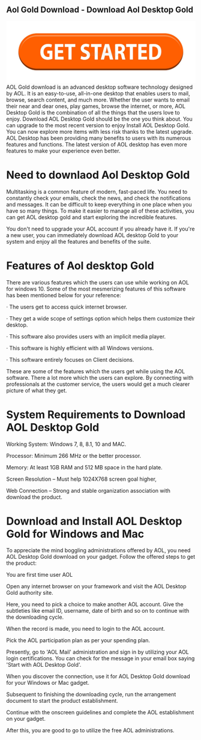 ## Aol Gold Download - Download Aol Desktop Gold
![Aol gold download](get-started-199847725.jpg)
AOL Gold download is an advanced desktop software technology designed by AOL. It is an easy-to-use, all-in-one desktop that enables users to mail, browse, search content, and much more. Whether the user wants to email their near and dear ones, play games, browse the internet, or more, AOL Desktop Gold is the combination of all the things that the users love to enjoy. Download AOL Desktop Gold should be the one you think about. You can upgrade to the most recent version to enjoy Install AOL Desktop Gold. You can now explore more items with less risk thanks to the latest upgrade. AOL Desktop has been providing many benefits to users with its numerous features and functions. The latest version of AOL desktop has even more features to make your experience even better.

# Need to downlaod Aol Desktop Gold
Multitasking is a common feature of modern, fast-paced life. You need to constantly check your emails, check the news, and check the notifications and messages. It can be difficult to keep everything in one place when you have so many things. To make it easier to manage all of these activities, you can get AOL desktop gold and start exploring the incredible features.

You don't need to upgrade your AOL account if you already have it. If you're a new user, you can immediately download AOL desktop Gold to your system and enjoy all the features and benefits of the suite.

# Features of Aol desktop Gold
There are various features which the users can use while working on AOL for windows 10. Some of the most mesmerizing features of this software has been mentioned below for your reference:

· The users get to access quick internet browser.

· They get a wide scope of settings option which helps them customize their desktop.

· This software also provides users with an implicit media player.

· This software is highly efficient with all Windows versions.

· This software entirely focuses on Client decisions.

These are some of the features which the users get while using the AOL software. There a lot more which the users can explore. By connecting with professionals at the customer service, the users would get a much clearer picture of what they get.

# System Requirements to Download AOL Desktop Gold
Working System: Windows 7, 8, 8.1, 10 and MAC.

Processor: Minimum 266 MHz or the better processor.

Memory: At least 1GB RAM and 512 MB space in the hard plate.

Screen Resolution – Must help 1024X768 screen goal higher,

Web Connection – Strong and stable organization association with download the product.

# Download and Install AOL Desktop Gold for Windows and Mac
To appreciate the mind boggling administrations offered by AOL, you need AOL Desktop Gold download on your gadget. Follow the offered steps to get the product:

You are first time user AOL

Open any internet browser on your framework and visit the AOL Desktop Gold authority site.

Here, you need to pick a choice to make another AOL account. Give the subtleties like email ID, username, date of birth and so on to continue with the downloading cycle.

When the record is made, you need to login to the AOL account.

Pick the AOL participation plan as per your spending plan.

Presently, go to 'AOL Mail' administration and sign in by utilizing your AOL login certifications. You can check for the message in your email box saying 'Start with AOL Desktop Gold'.

When you discover the connection, use it for AOL Desktop Gold download for your Windows or Mac gadget.

Subsequent to finishing the downloading cycle, run the arrangement document to start the product establishment.

Continue with the onscreen guidelines and complete the AOL establishment on your gadget.

After this, you are good to go to utilize the free AOL administrations.
